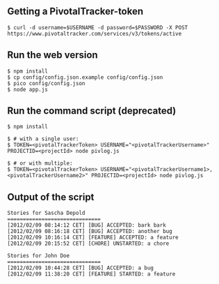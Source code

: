 ## Getting a PivotalTracker-token ##

```console
$ curl -d username=$USERNAME -d password=$PASSWORD -X POST https://www.pivotaltracker.com/services/v3/tokens/active
```

## Run the web version ##

```console
$ npm install
$ cp config/config.json.example config/config.json
$ pico config/config.json
$ node app.js
```

## Run the command script (deprecated) ##

```console
$ npm install

$ # with a single user:
$ TOKEN=<pivotalTrackerToken> USERNAME="<pivotalTrackerUsername>" PROJECTID=<projectId> node pivlog.js

$ # or with multiple:
$ TOKEN=<pivotalTrackerToken> USERNAME="<pivotalTrackerUsername1>, <pivotalTrackerUsername2>" PROJECTID=<projectId> node pivlog.js
```

## Output of the script ##

```console
Stories for Sascha Depold
==============================
[2012/02/09 08:14:12 CET] [BUG] ACCEPTED: bark bark
[2012/02/09 08:16:18 CET] [BUG] ACCEPTED: another bug
[2012/02/09 10:16:14 CET] [FEATURE] ACCEPTED: a feature
[2012/02/09 20:15:52 CET] [CHORE] UNSTARTED: a chore

Stories for John Doe
==============================
[2012/02/09 10:44:28 CET] [BUG] ACCEPTED: a bug
[2012/02/09 11:38:20 CET] [FEATURE] STARTED: a feature
```
